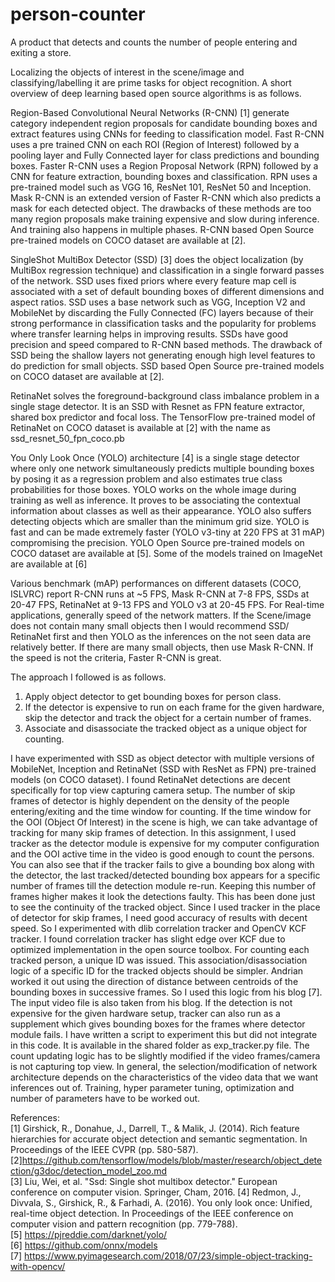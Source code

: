 # person-counter
A product that detects and counts the number of people entering and exiting a store.

Localizing the objects of interest in the scene/image and classifying/labelling it are prime tasks for object recognition. A short overview of deep learning based open source algorithms is as follows.<br />

Region-Based Convolutional Neural Networks (R-CNN) [1] generate category independent region proposals for candidate bounding boxes and extract features using CNNs for feeding to classification model. Fast R-CNN uses a pre trained CNN on each ROI (Region of Interest) followed by a pooling layer and Fully Connected layer for class predictions and bounding boxes. Faster R-CNN uses a Region Proposal Network (RPN) followed by a CNN for feature extraction, bounding boxes and classification. RPN uses a pre-trained model such as VGG 16, ResNet 101, ResNet 50 and Inception. Mask R-CNN is an extended version of Faster R-CNN which also predicts a mask for each detected object. The drawbacks of these methods are too many region proposals make training expensive and slow during inference. And training also happens in multiple phases. R-CNN based Open Source pre-trained models on COCO dataset are available at [2].<br />

SingleShot MultiBox Detector (SSD) [3] does the object localization (by MultiBox regression technique) and classification in a single forward passes of the network. SSD uses fixed priors where every feature map cell is associated with a set of default bounding boxes of different dimensions and aspect ratios. SSD uses a base network such as VGG, Inception V2 and MobileNet by discarding the Fully Connected (FC) layers because of their strong performance in classification tasks and the popularity for problems where transfer learning helps in improving results. SSDs have good precision and speed compared to R-CNN based methods. The drawback of SSD being the shallow layers not generating enough high level features to do prediction for small objects. SSD based Open Source pre-trained models on COCO dataset are available at [2].<br />

RetinaNet solves the foreground-background class imbalance problem in a single stage detector. It is an SSD with Resnet as FPN feature extractor, shared box predictor and focal loss. The TensorFlow pre-trained model of RetinaNet on COCO dataset is available at [2] with the name as ssd_resnet_50_fpn_coco.pb<br />

You Only Look Once (YOLO) architecture [4] is a single stage detector where only one network simultaneously predicts multiple bounding boxes by posing it as a regression problem and also estimates true class probabilities for those boxes. YOLO works on the whole image during training as well as inference. It proves to be associating the contextual information about classes as well as their appearance. YOLO also suffers detecting objects which are smaller than the minimum grid size. YOLO is fast and can be made extremely faster (YOLO v3-tiny at 220 FPS at 31 mAP) compromising the precision. YOLO Open Source pre-trained models on COCO dataset are available at [5]. Some of the models trained on ImageNet are available at [6]<br />

Various benchmark (mAP) performances on different datasets (COCO, ISLVRC) report R-CNN runs at ~5 FPS, Mask R-CNN at 7-8 FPS, SSDs at 20-47 FPS, RetinaNet at 9-13 FPS and YOLO v3 at 20-45 FPS. For Real-time applications, generally speed of the network matters. If the Scene/image does not contain many small objects then I would recommend SSD/ RetinaNet first and then YOLO as the inferences on the not seen data are relatively better. If there are many small objects, then use Mask R-CNN. If the speed is not the criteria, Faster R-CNN is great. <br />

The approach I followed is as follows. <br />
1. Apply object detector to get bounding boxes for person class. <br />
2. If the detector is expensive to run on each frame for the given hardware, skip the detector and track the object for a certain number of frames. <br />
3. Associate and disassociate the tracked object as a unique object for counting. <br />

I have experimented with SSD as object detector with multiple versions of MobileNet, Inception and RetinaNet (SSD with ResNet as FPN) pre-trained models (on COCO dataset). I found RetinaNet detections are decent specifically for top view capturing camera setup. The number of skip frames of detector is highly dependent on the density of the people entering/exiting and the time window for counting. If the time window for the OOI (Object Of Interest) in the scene is high, we can take advantage of tracking for many skip frames of detection. In this assignment, I used tracker as the detector module is expensive for my computer configuration and the OOI active time in the video is good enough to count the persons. You can also see that if the tracker fails to give a bounding box along with the detector, the last tracked/detected bounding box appears for a specific number of frames till the detection module re-run. Keeping this number of frames higher makes it look the detections faulty. This has been done just to see the continuity of the tracked object. Since I used tracker in the place of detector for skip frames, I need good accuracy of results with decent speed. So I experimented with dlib correlation tracker and OpenCV KCF tracker. I found correlation tracker has slight edge over KCF due to optimized implementation in the open source toolbox. For counting each tracked person, a unique ID was issued. This association/disassociation logic of a specific ID for the tracked objects should be simpler. Andrian worked it out using the direction of distance between centroids of the bounding boxes in successive frames. So I used this logic from his blog [7]. The input video file is also taken from his blog. If the detection is not expensive for the given hardware setup, tracker can also run as a supplement which gives bounding boxes for the frames where detector module fails. I have written a script to experiment this but did not integrate in this code. It is available in the shared folder as exp_tracker.py file.
The count updating logic has to be slightly modified if the video frames/camera is not capturing top view. In general, the selection/modification of network architecture depends on the characteristics of the video data that we want inferences out of. Training, hyper parameter tuning, optimization and number of parameters have to be worked out.<br />

References: <br />
[1] Girshick, R., Donahue, J., Darrell, T., & Malik, J. (2014). Rich feature hierarchies for accurate object detection and semantic segmentation. In Proceedings of the IEEE CVPR (pp. 580-587).<br />
[2]https://github.com/tensorflow/models/blob/master/research/object_detection/g3doc/detection_model_zoo.md <br />
[3] Liu, Wei, et al. "Ssd: Single shot multibox detector." European conference on computer vision. Springer, Cham, 2016. [4] Redmon, J., Divvala, S., Girshick, R., & Farhadi, A. (2016). You only look once: Unified, real-time object detection. In Proceedings of the IEEE conference on computer vision and pattern recognition (pp. 779-788).<br />
[5] https://pjreddie.com/darknet/yolo/<br />
[6] https://github.com/onnx/models<br />
[7] https://www.pyimagesearch.com/2018/07/23/simple-object-tracking-with-opencv/
